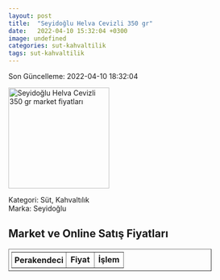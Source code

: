 ```yaml
---
layout: post
title:  "Seyidoğlu Helva Cevizli 350 gr"
date:   2022-04-10 15:32:04 +0300
image: undefined
categories: sut-kahvaltilik
tags: sut-kahvaltilik
---
```


Son Güncelleme: 2022-04-10 18:32:04

<img src="undefined" width="200" alt="Seyidoğlu Helva Cevizli 350 gr market fiyatları" />

Kategori: Süt, Kahvaltılık
<br />
Marka: Seyidoğlu

<h2>Market ve Online Satış Fiyatları</h2>

<table border="1" style="padding: 5px;width:80%;">
  <tr>
    <td style="padding: 5px;"><strong>Perakendeci</strong></td>
    <td><strong>Fiyat</strong></td>
    <td><strong>İşlem</strong></td>
  </tr>
  
</table>
